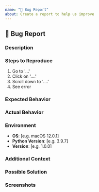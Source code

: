 ```yaml
---
name: "🐛 Bug Report"
about: Create a report to help us improve
---
```


## 🐛 Bug Report

### Description
<!-- A clear and concise description of what the bug is. -->

### Steps to Reproduce
1. Go to '...'
2. Click on '....'
3. Scroll down to '....'
4. See error

### Expected Behavior
<!-- A clear and concise description of what you expected to happen. -->

### Actual Behavior
<!-- A clear and concise description of what actually happened. -->

### Environment
- **OS**: [e.g. macOS 12.0.1]
- **Python Version**: [e.g. 3.9.7]
- **Version**: [e.g. 1.0.0]

### Additional Context
<!-- Add any other context about the problem here. -->

### Possible Solution
<!-- If you have suggestions for a fix, mention them here. -->

### Screenshots
<!-- If applicable, add screenshots to help explain your problem. -->
